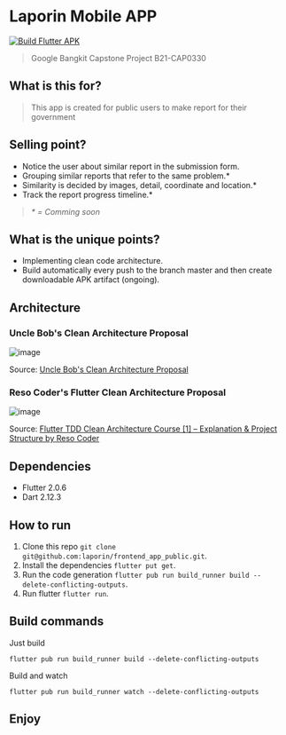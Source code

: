 # Laporin Mobile APP

[![Build Flutter APK](https://github.com/laporin/frontend_app_public/actions/workflows/flutter.yml/badge.svg)](https://github.com/laporin/frontend_app_public/actions/workflows/flutter.yml)

> Google Bangkit Capstone Project B21-CAP0330

## What is this for?

> This app is created for public users to make report for their government

## Selling point?

* Notice the user about similar report in the submission form.
* Grouping similar reports that refer to the same problem.*
* Similarity is decided by images, detail, coordinate and location.*
* Track the report progress timeline.*

> _* = Comming soon_

## What is the unique points?

* Implementing clean code architecture.
* Build automatically every push to the branch master and then create downloadable APK artifact (ongoing).

## Architecture

### Uncle Bob's Clean Architecture Proposal

![image](https://user-images.githubusercontent.com/32485694/121276438-dcfdd780-c8f8-11eb-935a-c003be722b58.png)

Source: [Uncle Bob's Clean Architecture Proposal](https://blog.cleancoder.com/uncle-bob/2012/08/13/the-clean-architecture.html)

### Reso Coder's Flutter Clean Architecture Proposal

![image](https://user-images.githubusercontent.com/32485694/121295393-29f1a600-c919-11eb-8dee-e8303001b834.png)

Source: [Flutter TDD Clean Architecture Course [1] – Explanation & Project Structure by Reso Coder](https://resocoder.com/2019/08/27/flutter-tdd-clean-architecture-course-1-explanation-project-structure/)

## Dependencies

* Flutter 2.0.6
* Dart 2.12.3

## How to run

1. Clone this repo `git clone git@github.com:laporin/frontend_app_public.git`.
2. Install the dependencies `flutter put get`.
3. Run the code generation `flutter pub run build_runner build --delete-conflicting-outputs`.
4. Run flutter `flutter run`.

## Build commands

Just build

```
flutter pub run build_runner build --delete-conflicting-outputs
```

Build and watch

```
flutter pub run build_runner watch --delete-conflicting-outputs
```

## Enjoy

